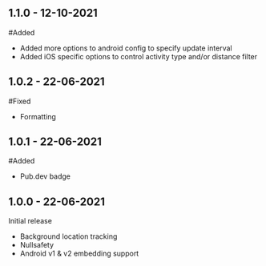 ## 1.1.0 - 12-10-2021
#Added
- Added more options to android config to specify update interval
- Added iOS specific options to control activity type and/or distance filter

## 1.0.2 - 22-06-2021
#Fixed
- Formatting

## 1.0.1 - 22-06-2021
#Added
- Pub.dev badge

## 1.0.0 - 22-06-2021
Initial release
- Background location tracking
- Nullsafety
- Android v1 & v2 embedding support
